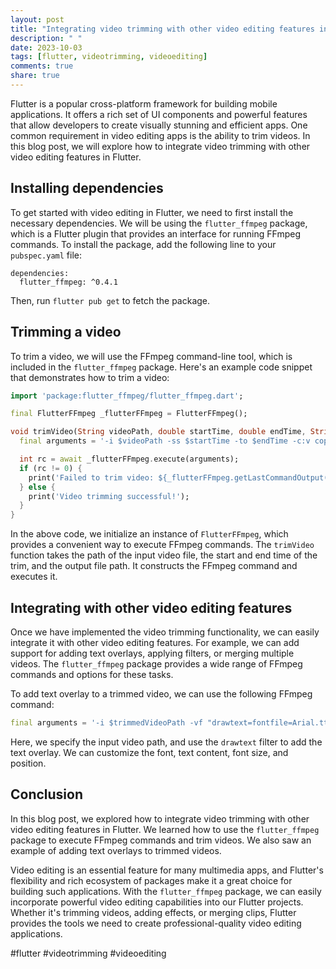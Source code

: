 ```yaml
---
layout: post
title: "Integrating video trimming with other video editing features in Flutter"
description: " "
date: 2023-10-03
tags: [flutter, videotrimming, videoediting]
comments: true
share: true
---
```


Flutter is a popular cross-platform framework for building mobile applications. It offers a rich set of UI components and powerful features that allow developers to create visually stunning and efficient apps. One common requirement in video editing apps is the ability to trim videos. In this blog post, we will explore how to integrate video trimming with other video editing features in Flutter.

## Installing dependencies
To get started with video editing in Flutter, we need to first install the necessary dependencies. We will be using the `flutter_ffmpeg` package, which is a Flutter plugin that provides an interface for running FFmpeg commands. To install the package, add the following line to your `pubspec.yaml` file:

```
dependencies:
  flutter_ffmpeg: ^0.4.1
```

Then, run `flutter pub get` to fetch the package.

## Trimming a video
To trim a video, we will use the FFmpeg command-line tool, which is included in the `flutter_ffmpeg` package. Here's an example code snippet that demonstrates how to trim a video:

```dart
import 'package:flutter_ffmpeg/flutter_ffmpeg.dart';

final FlutterFFmpeg _flutterFFmpeg = FlutterFFmpeg();

void trimVideo(String videoPath, double startTime, double endTime, String outputFilePath) async {
  final arguments = '-i $videoPath -ss $startTime -to $endTime -c:v copy -c:a copy $outputFilePath';

  int rc = await _flutterFFmpeg.execute(arguments);
  if (rc != 0) {
    print('Failed to trim video: ${_flutterFFmpeg.getLastCommandOutput()}');
  } else {
    print('Video trimming successful!');
  }
}
```

In the above code, we initialize an instance of `FlutterFFmpeg`, which provides a convenient way to execute FFmpeg commands. The `trimVideo` function takes the path of the input video file, the start and end time of the trim, and the output file path. It constructs the FFmpeg command and executes it.

## Integrating with other video editing features
Once we have implemented the video trimming functionality, we can easily integrate it with other video editing features. For example, we can add support for adding text overlays, applying filters, or merging multiple videos. The `flutter_ffmpeg` package provides a wide range of FFmpeg commands and options for these tasks.

To add text overlay to a trimmed video, we can use the following FFmpeg command:

```dart
final arguments = '-i $trimmedVideoPath -vf "drawtext=fontfile=Arial.ttf:text=\'Hello World\':fontsize=24:fontcolor=white:x=10:y=10" $outputFilePath';
```

Here, we specify the input video path, and use the `drawtext` filter to add the text overlay. We can customize the font, text content, font size, and position.

## Conclusion
In this blog post, we explored how to integrate video trimming with other video editing features in Flutter. We learned how to use the `flutter_ffmpeg` package to execute FFmpeg commands and trim videos. We also saw an example of adding text overlays to trimmed videos.

Video editing is an essential feature for many multimedia apps, and Flutter's flexibility and rich ecosystem of packages make it a great choice for building such applications. With the `flutter_ffmpeg` package, we can easily incorporate powerful video editing capabilities into our Flutter projects. Whether it's trimming videos, adding effects, or merging clips, Flutter provides the tools we need to create professional-quality video editing applications. 

#flutter #videotrimming #videoediting